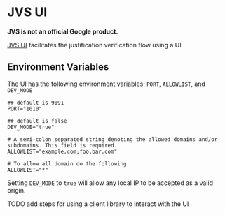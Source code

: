 # JVS UI

**JVS is not an official Google product.**

[JVS UI](../cmd/ui) facilitates the justification verification flow using a UI

## Environment Variables

The UI has the following environment variables: `PORT`, `ALLOWLIST`, and `DEV_MODE`

```shell
## default is 9091
PORT="1010" 
```

```shell
## default is false
DEV_MODE="true"
```

```shell
# A semi-colon separated string denoting the allowed domains and/or subdomains. This field is required.
ALLOWLIST="example.com;foo.bar.com"

# To allow all domain do the following
ALLOWLIST="*"
```

Setting `DEV_MODE` to `true` will allow any local IP to be accepted as a valid origin. 

TODO add steps for using a client library to interact with the UI
